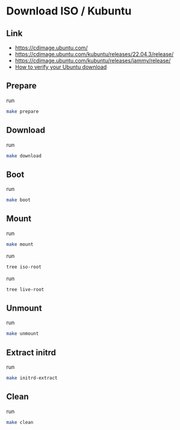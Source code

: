 
# Download ISO / Kubuntu


## Link

* https://cdimage.ubuntu.com/
* https://cdimage.ubuntu.com/kubuntu/releases/22.04.3/release/
* https://cdimage.ubuntu.com/kubuntu/releases/jammy/release/
* [How to verify your Ubuntu download](https://ubuntu.com/tutorials/how-to-verify-ubuntu#1-overview)


## Prepare

run

``` sh
make prepare
```


## Download

run

``` sh
make download
```


## Boot

run

``` sh
make boot
```


## Mount

run

``` sh
make mount
```

run

``` sh
tree iso-root
```

run

``` sh
tree live-root
```


## Unmount

run

``` sh
make unmount
```


## Extract initrd

run

``` sh
make initrd-extract
```

## Clean

run

``` sh
make clean
```
